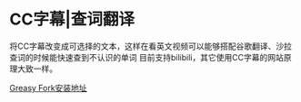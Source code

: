 # CC字幕|查词翻译
将CC字幕改变成可选择的文本，这样在看英文视频可以能够搭配谷歌翻译、沙拉查词的时候能快速查到不认识的单词
目前支持bilibili，其它使用CC字幕的网站原理大致一样。


[Greasy Fork安装地址](https://greasyfork.org/zh-CN/scripts/478647-cc%E5%AD%97%E5%B9%95-%E6%9F%A5%E8%AF%8D%E7%BF%BB%E8%AF%91)
